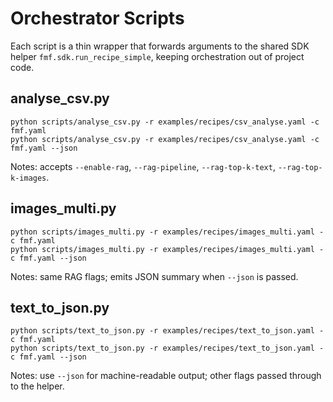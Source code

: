 # Orchestrator Scripts

Each script is a thin wrapper that forwards arguments to the shared SDK helper
`fmf.sdk.run_recipe_simple`, keeping orchestration out of project code.

## analyse_csv.py
```
python scripts/analyse_csv.py -r examples/recipes/csv_analyse.yaml -c fmf.yaml
python scripts/analyse_csv.py -r examples/recipes/csv_analyse.yaml -c fmf.yaml --json
```
Notes: accepts `--enable-rag`, `--rag-pipeline`, `--rag-top-k-text`, `--rag-top-k-images`.

## images_multi.py
```
python scripts/images_multi.py -r examples/recipes/images_multi.yaml -c fmf.yaml
python scripts/images_multi.py -r examples/recipes/images_multi.yaml -c fmf.yaml --json
```
Notes: same RAG flags; emits JSON summary when `--json` is passed.

## text_to_json.py
```
python scripts/text_to_json.py -r examples/recipes/text_to_json.yaml -c fmf.yaml
python scripts/text_to_json.py -r examples/recipes/text_to_json.yaml -c fmf.yaml --json
```
Notes: use `--json` for machine-readable output; other flags passed through to the helper.
